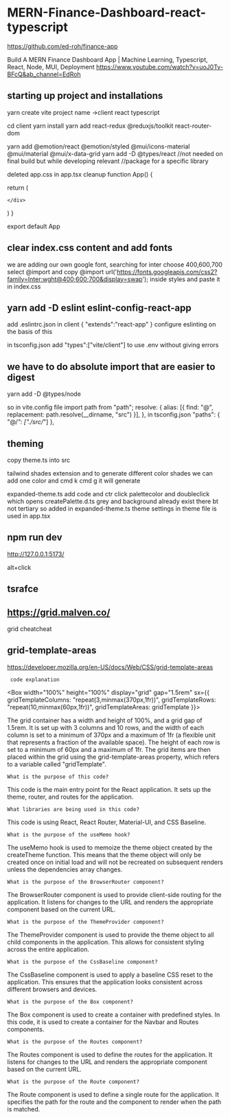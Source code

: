 # MERN-Finance-Dashboard-react-typescript

https://github.com/ed-roh/finance-app

Build A MERN Finance Dashboard App | Machine Learning, Typescript, React, Node, MUI, Deployment
https://www.youtube.com/watch?v=uoJ0Tv-BFcQ&ab_channel=EdRoh

## starting up project and installations

yarn create vite
project name ->client
react
typescript

cd client
yarn install
yarn add react-redux @reduxjs/toolkit react-router-dom

yarn add @emotion/react @emotion/styled @mui/icons-material @mui/material @mui/x-data-grid
yarn add -D @types/react //not needed on final build but while developing relevant //package for a specific library

deleted app.css
in app.tsx cleanup
function App() {

return (

<div className="app">

    </div>

)
}

export default App

## clear index.css content and add fonts

we are adding our own google font, searching for inter choose 400,600,700
select @import and copy @import url('https://fonts.googleapis.com/css2?family=Inter:wght@400;600;700&display=swap');
inside styles and paste it in index.css

## yarn add -D eslint eslint-config-react-app

add .eslintrc.json in client
{
"extends":"react-app"
}
configure eslinting on the basis of this

in tsconfig.json add "types":["vite/client"] to use .env without giving errors

## we have to do absolute import that are easier to digest

yarn add -D @types/node

so
in vite.config file import path from "path";
resolve: {
alias: [{ find: "@", replacement: path.resolve(__dirname, "src") }],
},
in tsconfig.json
"paths": {
"@/_": ["./src/_"]
},

## theming

copy theme.ts into src

tailwind shades extension and to generate different color shades we can add one color and cmd k cmd g it will generate

expanded-theme.ts add code and ctr click palettecolor and doubleclick which opens createPalette.d.ts
grey and background already exist there bt not tertiary so added in expanded-theme.ts
theme settings in theme file is used in app.tsx

## npm run dev

http://127.0.0.1:5173/

alt+click

## tsrafce

## https://grid.malven.co/

grid cheatcheat

## grid-template-areas

https://developer.mozilla.org/en-US/docs/Web/CSS/grid-template-areas

     code explanation

<Box width="100%" height="100%" display="grid" gap="1.5rem"
sx={{
                gridTemplateColumns: "repeat(3,minmax(370px,1fr))",
                gridTemplateRows: "repeat(10,minmax(60px,1fr))",
                gridTemplateAreas: gridTemplate
            }}>

The grid container has a width and height of 100%, and a grid gap of 1.5rem. It is set up with 3 columns and 10 rows, and the width of each column is set to a minimum of 370px and a maximum of 1fr (a flexible unit that represents a fraction of the available space). The height of each row is set to a minimum of 60px and a maximum of 1fr. The grid items are then placed within the grid using the grid-template-areas property, which refers to a variable called "gridTemplate".

    What is the purpose of this code?

This code is the main entry point for the React application. It sets up the theme, router, and routes for the application.

    What libraries are being used in this code?

This code is using React, React Router, Material-UI, and CSS Baseline.

    What is the purpose of the useMemo hook?

The useMemo hook is used to memoize the theme object created by the createTheme function. This means that the theme object will only be created once on initial load and will not be recreated on subsequent renders unless the dependencies array changes.

    What is the purpose of the BrowserRouter component?

The BrowserRouter component is used to provide client-side routing for the application. It listens for changes to the URL and renders the appropriate component based on the current URL.

    What is the purpose of the ThemeProvider component?

The ThemeProvider component is used to provide the theme object to all child components in the application. This allows for consistent styling across the entire application.

    What is the purpose of the CssBaseline component?

The CssBaseline component is used to apply a baseline CSS reset to the application. This ensures that the application looks consistent across different browsers and devices.

    What is the purpose of the Box component?

The Box component is used to create a container with predefined styles. In this code, it is used to create a container for the Navbar and Routes components.

    What is the purpose of the Routes component?

The Routes component is used to define the routes for the application. It listens for changes to the URL and renders the appropriate component based on the current URL.

    What is the purpose of the Route component?

The Route component is used to define a single route for the application. It specifies the path for the route and the component to render when the path is matched.
